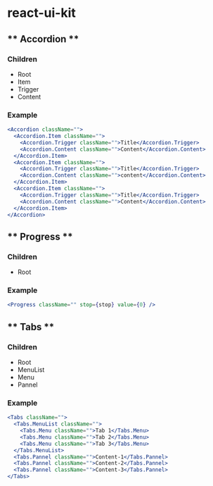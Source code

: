 # react-ui-kit

## ** Accordion **

### **Children**

- Root
- Item
- Trigger
- Content

### Example

```jsx
<Accordion className="">
  <Accordion.Item className="">
    <Accordion.Trigger className="">Title</Accordion.Trigger>
    <Accordion.Content className="">Content</Accordion.Content>
  </Accordion.Item>
  <Accordion.Item className="">
    <Accordion.Trigger className="">Title</Accordion.Trigger>
    <Accordion.Content className="">content</Accordion.Content>
  </Accordion.Item>
  <Accordion.Item className="">
    <Accordion.Trigger className="">Title</Accordion.Trigger>
    <Accordion.Content className="">Content</Accordion.Content>
  </Accordion.Item>
</Accordion>
```

## ** Progress **

### **Children**

- Root

### Example

```jsx
<Progress className="" stop={stop} value={0} />
```

## ** Tabs **

### **Children**

- Root
- MenuList
- Menu
- Pannel

### Example

```jsx
<Tabs className="">
  <Tabs.MenuList className="">
    <Tabs.Menu className="">Tab 1</Tabs.Menu>
    <Tabs.Menu className="">Tab 2</Tabs.Menu>
    <Tabs.Menu className="">Tab 3</Tabs.Menu>
  </Tabs.MenuList>
  <Tabs.Pannel className="">Content-1</Tabs.Pannel>
  <Tabs.Pannel className="">Content-2</Tabs.Pannel>
  <Tabs.Pannel className="">Content-3</Tabs.Pannel>
</Tabs>
```

<!--
## ** Carousel **

### **Children**

- Root
- ItemList
- Item
- Navigator
- Indicator

### Example

```jsx
<Carousel itemLength={3}>
  <CarouselItemList>
    <CarouselItem index={0}></CarouselItem>
    <CarouselItem index={1}></CarouselItem>
    <CarouselItem index={2}></CarouselItem>
  </CarouselItemList>
  <CarouselNavigator />
  <CarouselIndicator />
</Carousel>
```

## ** Calendar **

### **Children**

- Root
- Current
- Navigator
- Body

### Example

```jsx
<Calendar onChange={handleChangeDate} value={date}>
  <Calendar.Current />
  <Calendar.Navigator />
  <Calendar.Body />
</Calendar>
```

## ** Pagination **

### **Children**

- Root
- PageButtons
- Navigator

### Example

```jsx
<Pagination
  itemLength={235}
  value={page}
  pageSize={10}
  onPageChange={handlePageChange}
>
  <Pagination.PageButtons />
  <Pagination.Navigator />
</Pagination>
```

## ** Popover **

### **Children**

- Root
- Trigger
- Content

### Example

```jsx
<Popover>
  <Popover.Trigger>Open</Popover.Trigger>
  <Popover.Content>Place content for the popover here.</Popover.Content>
</Popover>
```

## ** Modal **

### **Children**

- Root
- Backdrop
- Trigger
- Content
- Close

### Example

```jsx
<Modal
  onCloseModal={handleCloseModal}
  onOpenModal={handleOpenModal}
  open={isOpen}
>
  <Modal.Backdrop />
  <Modal.Trigger />
  <Modal.Content>
    <Modal.Close />
    <div>Modal Content</div>
  </Modal.Content>
</Modal>
```

## ** DatePicker **

### **Children**

- Root

### Example

```jsx
<DatePicker date={new Date()} onChangeDate={handleChangeDate} />
```

## ** Breadcrumb **

### **Children**

- Root
- Item

### Example

```jsx
<Breadcrumb width="500px">
  <Breadcrumb.Item href="/a">A</Breadcrumb.Item>
  <Breadcrumb.Item href="/a-a">A-A</Breadcrumb.Item>
  <Breadcrumb.Item href="/a-a-a">A-A-A</Breadcrumb.Item>
  <Breadcrumb.Item href="/a-a-a-a">A-A-A</Breadcrumb.Item>
  <Breadcrumb.Item href="/a-a-a-a-a">A-A-A</Breadcrumb.Item>
</Breadcrumb>
```

## ** Select **

### **Children**

- Root
- Trigger
- Content
- Item

### Example

````jsx
<Select onChange={handleChangeValue} value={selectedValue}>
  <Select.Trigger />

  <Select.Content>
    <Select.Item value={'1'}>One</Select.Item>
    <Select.Item value={'2'}>Two</Select.Item>
    <Select.Item value={'3'}>Three</Select.Item>
  </Select.Content>
</Select>
``` -->

```

```

